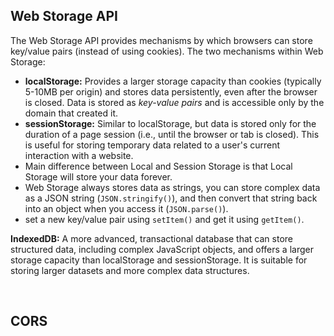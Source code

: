 ## **Web Storage API**

The Web Storage API provides mechanisms by which browsers can store key/value pairs (instead of using cookies). The two mechanisms within Web Storage:

- __localStorage:__ Provides a larger storage capacity than cookies (typically 5-10MB per origin) and stores data persistently, even after the browser is closed. Data is stored as _key-value pairs_ and is accessible only by the domain that created it. 
- __sessionStorage:__ Similar to localStorage, but data is stored only for the duration of a page session (i.e., until the browser or tab is closed). This is useful for storing temporary data related to a user's current interaction with a website.
- Main difference between Local and Session Storage is that Local Storage will store your data forever.
- Web Storage always stores data as strings, you can store complex data as a JSON string (`JSON.stringify()`), and then convert that string back into an object when you access it (`JSON.parse()`).
- set a new key/value pair using `setItem()` and get it using `getItem()`.

__IndexedDB:__ A more advanced, transactional database that can store structured data, including complex JavaScript objects, and offers a larger storage capacity than localStorage and sessionStorage. It is suitable for storing larger datasets and more complex data structures. 

<br />

## **CORS**



